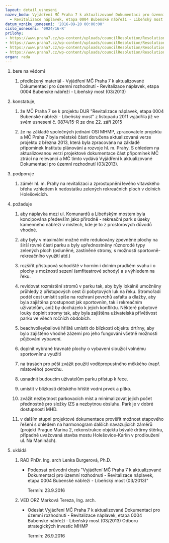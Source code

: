```yaml
---
layout: detail_usneseni
nazev_bodu: Vyjádření MČ Praha 7 k aktualizované Dokumentaci pro územní rozhodnutí
  - Revitalizace náplavek, etapa 0004 Bubenské nábřeží - Libeňský most (03/2013)
datum_vzniku_usneseni: '2016-09-20 00:00:00'
cislo_usneseni: '0924/16-R'
prilohy:
- https://www.praha7.cz/wp-content/uploads/councilResolution/Resolutions/28171/export/P1duvodovazprava~108077.doc
- https://www.praha7.cz/wp-content/uploads/councilResolution/Resolutions/28171/export/P2pruvodnidopis~108076.doc
- https://www.praha7.cz/wp-content/uploads/councilResolution/Resolutions/28171/export/P3_usn_0874_15R~108075.pdf
- https://www.praha7.cz/wp-content/uploads/councilResolution/Resolutions/28171/export/export~297813.pdf
organ: rada
---
```

<ol id="urzList" class="urzList_view"><li id="" class="urzClass1"><span name="1">bere na vědomí</span><ol class="urzOlClass"><li style="text-align: left;" id="" class="urzClass2"><span><p>předložený materiál - Vyjádření MČ Praha 7 k aktualizované Dokumentaci pro územní rozhodnutí - Revitalizace náplavek, etapa 0004 Bubenské nábřeží - Libeňský most (03/2013)<br></p></span></li></ol></li><li id="" class="urzClass1"><span name="50">konstatuje,</span><ol id="" class="urzOlClass"><li style="text-align: left;" id="" class="urzClass2"><span><p>že MČ Praha 7 se k projektu DUR "Revitalizace náplavek, etapa 0004 Bubenské nábřeží - Libeňský most" z listopadu 2011 vyjádřila již ve svém usnesení č. 0874/15-R ze dne 22. září 2015<br></p></span></li><li style="text-align: left;" id="" class="urzClass2"><span><p>že na základě společných jednání OSI MHMP, zpracovatele projektu a MČ Praha 7 byla městské části doručena aktualizovaná verze projektu z března 2013, která byla zpracována na základě připomínek Institutu plánování a rozvoje hl. m. Prahy. S ohledem na aktualizovanou verzi projektové dokumentace část připomínek MČ ztrácí na relevanci a MČ tímto vydává Vyjádření k aktualizované Dokumentaci pro územní rozhodnutí (03/2013).</p></span></li></ol></li><li id="" class="urzClass1"><span name="15">podporuje</span><ol class="urzOlClass"><li style="text-align: left;" id="" class="urzClass2"><span><p>záměr hl. m. Prahy na revitalizaci a zprostupnění levého vltavského břehu vzhledem k nedostatku zelených rekreačních ploch v dolních Holešovicích.</p></span></li></ol></li><li id="" class="urzClass1"><span name="62">požaduje</span><ol id="" class="urzOlClass"><li style="text-align: left;" id="" class="urzClass2"><span><p>aby náplavka mezi ul. Komunardů a Libeňským mostem byla koncipována především jako přírodně - rekreační park s úseky kamenného nábřeží v místech, kde je to z prostorových důvodů vhodné.<br></p></span></li><li style="text-align: left;" id="" class="urzClass2"><span><p>aby byly v maximální možné míře redukovány zpevněné plochy na širší rovné části parku a byly upřednostněny různorodé typy zelených ploch (osluněné, zastíněné stromy, s možností sportovně-rekreačního využití atd.)</p></span></li><li style="text-align: left;" id="" class="urzClass2"><span><p>rozšířit přístupová schodiště v horním i dolním prudkém svahu i o plochy s možností sezení (amfiteatrové schody) a s výhledem na řeku.</p></span></li><li style="text-align: left;" id="" class="urzClass2"><span><p>revidovat rozmístění stromů v parku tak, aby byly lokálně umožněny průhledy z přístupových cest či pobytových luk na řeku. Stromořadí podél cest umístit spíše na rozhraní povrchů asfaltu a dlažby, aby byla zajištěna prostupnost jak sportovním, tak i rekreačním uživatelům, aniž by docházelo k jejich konfliktu. Některé pobytové louky doplnit stromy tak, aby byla zajištěna uživatelská přívětivost parku ve všech ročních obdobích.<br></p></span></li><li style="text-align: left;" id="" class="urzClass2"><span><p>beachvolleyballové hřiště umístit do blízkosti objektu drtírny, aby bylo zajištěno vhodné zázemí pro jeho fungování včetně možnosti půjčování vybavení.</p></span></li><li style="text-align: left;" id="" class="urzClass2"><span><p>doplnit vybrané travnaté plochy o vybavení sloužící volnému sportovnímu využití</p></span></li><li style="text-align: left;" id="" class="urzClass2"><span><p>na trasách pro pěší&nbsp;zvážit použití voděpropustného měkkého (např. mlatového) povrchu.</p></span></li><li style="text-align: left;" id="" class="urzClass2"><span><p>usnadnit budoucím uživatelům parku přístup k řece.</p></span></li><li style="text-align: left;" id="" class="urzClass2"><span><p>umístit v blízkosti dětského hřiště vodní prvek a pítko.</p></span></li><li style="text-align: left;" id="" class="urzClass2"><span><p>zvážit nezbytnost parkovacích míst a minimalizovat jejich počet přednostně pro složky IZS a nezbytnou obsluhu. Park je v dobré dostupnosti MHD.</p></span></li><li style="text-align: left;" id="" class="urzClass2"><span><p>v dalším stupni projektové dokumentace prověřit možnost etapového řešení s ohledem na harmonogram dalších navazujících záměrů (projekt Prague Marina 2, rekonstrukce objektu bývalé drtírny štěrku, případně uvažovaná stavba mostu Holešovice-Karlín v prodloužení ul. Na Maninách).</p></span></li></ol></li><li class="urzClass1" id="urzUkoly"><span name="1">ukládá</span><ol class="urzOlClass"><li class="urzClass2"><span><p>RAD PhDr. Ing. arch Lenka Burgerová, Ph.D.</p></span><ul class="urzUlClass"><li class="urzClass3"><span><p>Podepsat průvodní dopis "Vyjádření MČ Praha 7 k aktualizované Dokumentaci pro územní rozhodnutí - Revitalizace náplavek, etapa 0004 Bubenské nábřeží - Libeňský most (03/2013)"</p></span><span class="urzUkolTermin">  Termín:&nbsp;23.9.2016</span></li></ul></li><li class="urzClass2"><span><p>VED ORZ Marková Tereza, Ing. arch.</p></span><ul class="urzUlClass"><li class="urzClass3"><span><p>Odeslat Vyjádření MČ Praha 7 k aktualizované Dokumentaci pro územní rozhodnutí - Revitalizace náplavek, etapa 0004 Bubenské nábřeží - Libeňský most (03/2013) Odboru strategických investic MHMP</p></span><span class="urzUkolTermin">  Termín:&nbsp;26.9.2016</span></li></ul></li></ol></li></ol>